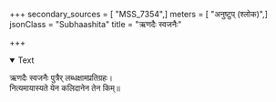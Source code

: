 +++
secondary_sources = [ "MSS_7354",]
meters = [ "अनुष्टुप् (श्लोक)",]
jsonClass = "Subhaashita"
title = "ऋणदैः स्वजनैः"

+++

<details open><summary>Text</summary>

ऋणदैः स्वजनैः पुत्रैर् लब्धक्षामप्रतिग्रहः।  
नित्यमायास्यते येन कलिदानेन तेन किम्॥
</details>
